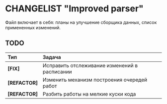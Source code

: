 # CHANGELIST "Improved parser"

Файл включает в себя: планы на улучшение сборщика данных, список примененных изменений.

## TODO

| Тип            | Задача                                        |
|:---------------|:----------------------------------------------|
| **[FIX]**      | Исправить отслеживание изменений в расписании |
| **[REFACTOR]** | Изменить механизм построения очередей работ   |
| **[REFACTOR]** | Разбить работы на мелкие куски кода           |
